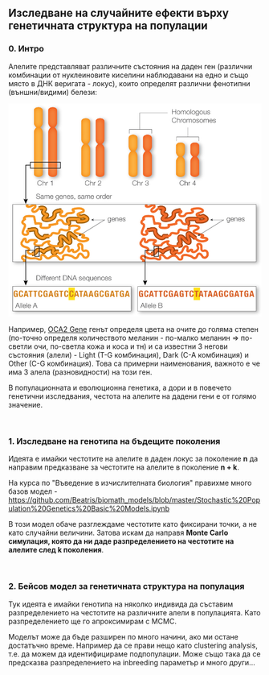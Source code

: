 ## Изследване на случайните ефекти върху генетичната структура на популации

### 0. Интро

Алелите представляват различните състояния на даден ген (различни комбинации от нуклеиновите киселини наблюдавани на едно и също място в ДНК веригата - локус), които определят различни фенотипни (външни/видими) белези:

![alleles](alleles.jpeg)

Например, [OCA2 Gene](https://www.geneheritage.com/ref/genes/OCA2.html?type=sri) генът определя цвета на очите до голяма степен (по-точно определя количеството меланин - по-малко меланин => по-светли очи, по-светла кожа и коса и тн) и са известни 3 негови състояния (алели) - Light (T-G комбинация), Dark (C-A комбинация) и Other (C-G комбинация). Това са примерни наименования, важното е че има 3 алела (разновидности) на този ген. 

В популационната и еволюционна генетика, а дори и в повечето генетични изследвания, честота на алелите на дадени гени е от голямо значение.

<br>

### 1. Изследване на генотипа на бъдещите поколения

Идеята е имайки честотите на алелите в даден локус за поколение **n** да направим предказване за честотите на алелите в поколение **n + k**.

На курса по "Въведение в изчислителната биология" правихме много базов модел - https://github.com/Beatris/biomath_models/blob/master/Stochastic%20Population%20Genetics%20Basic%20Models.ipynb

В този модел обаче разглеждаме честотите като фиксирани точки, а не като случайни величини.
Затова искам да направя **Monte Carlo симулация, която да ни даде разпределението на честотите на алелите след k поколения**.

<br>

### 2. Бейсов модел за генетичната структура на популация

Тук идеята е имайки генотипа на няколко индивида да съставим разпределението на честотите на различните алели в популацията.
Като разпределението ще го апроксимирам с MCMC.

Моделът може да бъде разширен по много начини, ако ми остане достатъчно време. Например да се прави нещо като clustering analysis, т.е. да можем да идентифицираме подпопулации. Може също така да се предсказва разпределението на inbreeding параметър и много други...
